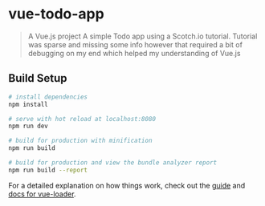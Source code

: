 # vue-todo-app

> A Vue.js project
A simple Todo app using a Scotch.io tutorial. Tutorial was sparse and missing some info however that required a bit of debugging on my end which helped my understanding of Vue.js

## Build Setup

``` bash
# install dependencies
npm install

# serve with hot reload at localhost:8080
npm run dev

# build for production with minification
npm run build

# build for production and view the bundle analyzer report
npm run build --report
```

For a detailed explanation on how things work, check out the [guide](http://vuejs-templates.github.io/webpack/) and [docs for vue-loader](http://vuejs.github.io/vue-loader).
